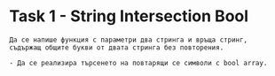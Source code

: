 # Task 1 - String Intersection Bool

```
Да се напише функция с параметри два стринга и връща стринг,
съдържащ общите букви от двата стринга без повторения.

- Да се реализира търсенето на повтарящи се символи с bool array.
```